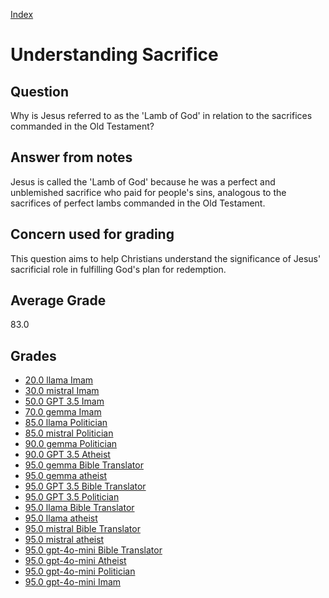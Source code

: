 
[Index](../index.md)
# Understanding Sacrifice
## Question
Why is Jesus referred to as the 'Lamb of God' in relation to the sacrifices commanded in the Old Testament?

## Answer from notes
Jesus is called the 'Lamb of God' because he was a perfect and unblemished sacrifice who paid for people's sins, analogous to the sacrifices of perfect lambs commanded in the Old Testament.

## Concern used for grading
This question aims to help Christians understand the significance of Jesus' sacrificial role in fulfilling God's plan for redemption.

## Average Grade
83.0

## Grades
 * [20.0 llama Imam](../answers/llama_Imam/Understanding_Sacrifice.md)
 * [30.0 mistral Imam](../answers/mistral_Imam/Understanding_Sacrifice.md)
 * [50.0 GPT 3.5 Imam](../answers/GPT_3.5_Imam/Understanding_Sacrifice.md)
 * [70.0 gemma Imam](../answers/gemma_Imam/Understanding_Sacrifice.md)
 * [85.0 llama Politician](../answers/llama_Politician/Understanding_Sacrifice.md)
 * [85.0 mistral Politician](../answers/mistral_Politician/Understanding_Sacrifice.md)
 * [90.0 gemma Politician](../answers/gemma_Politician/Understanding_Sacrifice.md)
 * [90.0 GPT 3.5 Atheist](../answers/GPT_3.5_Atheist/Understanding_Sacrifice.md)
 * [95.0 gemma Bible Translator](../answers/gemma_Bible_Translator/Understanding_Sacrifice.md)
 * [95.0 gemma atheist](../answers/gemma_atheist/Understanding_Sacrifice.md)
 * [95.0 GPT 3.5 Bible Translator](../answers/GPT_3.5_Bible_Translator/Understanding_Sacrifice.md)
 * [95.0 GPT 3.5 Politician](../answers/GPT_3.5_Politician/Understanding_Sacrifice.md)
 * [95.0 llama Bible Translator](../answers/llama_Bible_Translator/Understanding_Sacrifice.md)
 * [95.0 llama atheist](../answers/llama_atheist/Understanding_Sacrifice.md)
 * [95.0 mistral Bible Translator](../answers/mistral_Bible_Translator/Understanding_Sacrifice.md)
 * [95.0 mistral atheist](../answers/mistral_atheist/Understanding_Sacrifice.md)
 * [95.0 gpt-4o-mini Bible Translator](../answers/gpt-4o-mini_Bible_Translator/Understanding_Sacrifice.md)
 * [95.0 gpt-4o-mini Atheist](../answers/gpt-4o-mini_Atheist/Understanding_Sacrifice.md)
 * [95.0 gpt-4o-mini Politician](../answers/gpt-4o-mini_Politician/Understanding_Sacrifice.md)
 * [95.0 gpt-4o-mini Imam](../answers/gpt-4o-mini_Imam/Understanding_Sacrifice.md)
